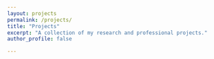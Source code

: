 ```yaml
---
layout: projects
permalink: /projects/
title: "Projects"
excerpt: "A collection of my research and professional projects."
author_profile: false

---
```

